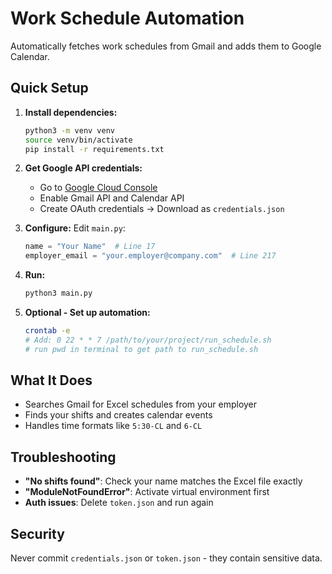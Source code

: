 # Work Schedule Automation

Automatically fetches work schedules from Gmail and adds them to Google Calendar.

## Quick Setup

1. **Install dependencies:**
   ```bash
   python3 -m venv venv
   source venv/bin/activate
   pip install -r requirements.txt
   ```

2. **Get Google API credentials:**
   - Go to [Google Cloud Console](https://console.cloud.google.com/)
   - Enable Gmail API and Calendar API
   - Create OAuth credentials → Download as `credentials.json`

3. **Configure:**
   Edit `main.py`:
   ```python
   name = "Your Name"  # Line 17
   employer_email = "your.employer@company.com"  # Line 217
   ```

4. **Run:**
   ```bash
   python3 main.py
   ```

5. **Optional - Set up automation:**
   ```bash
   crontab -e
   # Add: 0 22 * * 7 /path/to/your/project/run_schedule.sh
   # run pwd in terminal to get path to run_schedule.sh
   ```

## What It Does

- Searches Gmail for Excel schedules from your employer
- Finds your shifts and creates calendar events
- Handles time formats like `5:30-CL` and `6-CL`

## Troubleshooting

- **"No shifts found"**: Check your name matches the Excel file exactly
- **"ModuleNotFoundError"**: Activate virtual environment first
- **Auth issues**: Delete `token.json` and run again

## Security

Never commit `credentials.json` or `token.json` - they contain sensitive data.